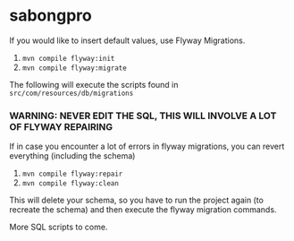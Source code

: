 sabongpro
=========

If you would like to insert default values, use Flyway Migrations.

1. `mvn compile flyway:init`
2. `mvn compile flyway:migrate`

The following will execute the scripts found in `src/com/resources/db/migrations`

### WARNING: NEVER EDIT THE SQL, THIS WILL INVOLVE A LOT OF FLYWAY REPAIRING

If in case you encounter a lot of errors in flyway migrations, you can revert everything (including the schema)

1. `mvn compile flyway:repair`
2. `mvn compile flyway:clean`

This will delete your schema, so you have to run the project again (to recreate the schema) and then execute the flyway migration commands.

More SQL scripts to come.